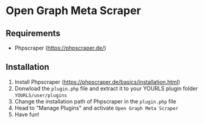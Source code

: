 # Open Graph Meta Scraper

## Requirements

- Phpscraper (https://phpscraper.de/)

## Installation

1. Install Phpscraper (https://phpscraper.de/basics/installation.html)
2. Donwload the ``plugin.php`` file and extract it to your YOURLS plugin folder ``YOURLS/user/plugins``
3. Change the installation path of Phpscraper in the ``plugin.php`` file
4. Head to "Manage Plugins" and activate ``Open Graph Meta Scraper``
5. Have fun!
